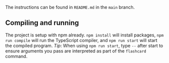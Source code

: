 

The instructions can be found in `README.md` in the `main` branch. 


## Compiling and running

The project is setup with npm already. `npm install` will install packages, `npm run compile` will run the TypeScript compiler, and `npm run start` will start the compiled program. *Tip*: When using `npm run start`, type `--` after start to ensure arguments you pass are interpreted as part of the `flashcard` command. 


